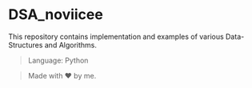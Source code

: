# DSA_noviicee
This repository contains implementation and examples of various Data-Structures and Algorithms.



>Language: Python

>Made with ❤ by me.
